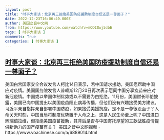 ```yaml
---
layout: post
title: "时事大家谈：北京再三拒绝美国防疫援助制度自信还是一尊面子？"
date: 2022-12-23T16:06:49.000Z
author: 美国之音中文网
from: https://www.youtube.com/watch?v=mQDIOwj5dbE
tags: [ 时事大家谈 ]
comments: True
categories: [ 时事大家谈 ]
---
```

<!--1671811609000-->
[时事大家谈：北京再三拒绝美国防疫援助制度自信还是一尊面子？](https://www.youtube.com/watch?v=mQDIOwj5dbE)
------

<div>
美国白宫国家安全会议发言人柯比14日表示，若中国请求援助，美国愿帮助中国应对疫情。美国国务院发言人普赖斯12月20日再次表示愿同中国分享疫苗来应对新冠疫情。中国或以举国体制优势或以不需要为由拒绝。11月份，美国财长耶伦披露，美国已向中国提出以美国疫苗阻止病毒传播，但他们没有兴趣接受美方建议。习近平亲自指挥亲自部署中国防疫，如果接受美援抗疫，是不是一尊很没面子？人命关天时刻，中国当局将制度优势置于人命之上，这是人民生命至上呢？中国进口辉瑞倍拉维，但拒绝美国疫苗援助，其背后是否与中国寄托厚望的三款战胜疫情提供新助力的国产疫苗有关？  美国之音中文网视频 - https://www.voachinese.com/a/6889014.html
</div>
